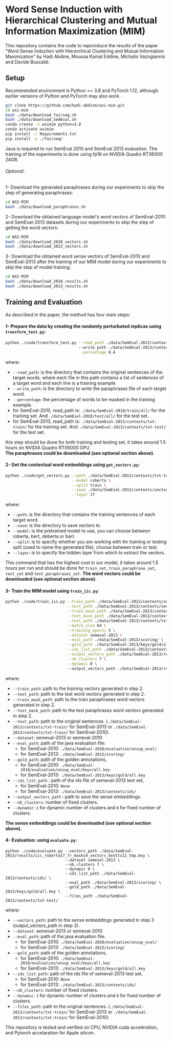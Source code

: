 #  Word Sense Induction with Hierarchical Clustering and Mutual Information Maximization (MIM)

This repository contains the code to reporoduce the results of the paper "Word Sense Induction with Hierarchical Clustering and Mutual Information Maximization" by Hadi Abdine, Moussa Kamal Eddine, Michalis Vazirgiannis and Davide Buscaldi.


## Setup

Recommended environment is Python >= 3.8 and PyTorch 1.12, although earlier versions of Python and PyTorch may also work.

```bash
git clone https://github.com/hadi-abdine/wsi-mim.git
cd wsi-mim
bash ./data/download_fairseq.sh
bash ./data/download_SemEval.sh
conda create -n wsimim python=3.8
conda activate wsimim
pip install -r Requirements.txt
pip install -e ./fairseq/
```

Java is required to run SemEval 2010 and SemEval 2013 evaluation.
The training of the experiments is done using fp16 on NVIDIA Quadro RTX6000 24GB.

###### Optional:

1- Download the generated paraphrases during our experiments to skip the step of generating paraphrases:

```bash
cd WSI-MIM
bash ./data/download_paraphrases.sh
```


2- Download the obtained language model's word vectors of SemEval-2010 and SemEval-2013 datasets during our experiments to skip the step of getting the word vectors:

```bash
cd WSI-MIM
bash ./data/download_2010_vectors.sh
bash ./data/download_2013_vectors.sh
```


3- Download the obtained word sense vectors of SemEval-2010 and SemEval-2013 after the training of our MIM model during our experiments to skip the step of model training:

```bash
cd WSI-MIM
bash ./data/download_2010_results.sh
bash ./data/download_2013_results.sh
```

## Training and Evaluation

As described in the paper, the method has four main steps:




#### 1- Prepare the data by creating the randomly perturbated replicas using `transform_text.py`:

```bash
python ./code/transform_text.py --read_path ./data/SemEval-2013/contexts/txt-train/ \         
                                --write_path ./data/SemEval-2013/contexts/txt-train-masks4/ \
                                --percentage 0.4
```
                             
where:                             
* `--read_path`: is the directory that contains the original sentences of the target words. where each file in this path contains a list of sentences of a target word and each line is a training example.
* `--write_path`: is the directory to write the paraphrases file of each target word. 
* `--percentage`: the percentage of words to be masked in the training example.
* for SemEval-2010, read_path is: `./data/SemEval-2010/train/all/`  for the training set. And `./data/SemEval-2010/test/all/` for the test set.
* for SemEval-2013, read_path is: `./data/SemEval-2013/contexts/txt-train/` for the training set. And `./data/SemEval-2013/contexts/txt-test/` for the test set.

this step should be done for both training and testing set, it takes around 1.5 hours on NVIDIA Quadro RTX6000 GPU.                      
<b>The paraphrases could be downloaded (see optional section above).</b>




    
#### 2- Get the contextual word embeddings using `get_vectors.py`:

```bash
python ./code/get_vectors.py --path ./data/SemEval-2013/contexts/txt-train/ \
                             --model roberta \
                             --split train \
                             --save ./data/SemEval-2013/contexts/vectors/ \
                             --layer 17 
```

where:
* `--path`: is the directory that contains the training sentences of each target word.
* `--save`: is the directory to save vectors to.
* `--model`: is the pretrained model to use, you can choose between roberta, bert, deberta or bart.
* `--split`: is to specify whether you are working with thr training or testing split (used to name the generated file), choose between train or test.
* `--layer`: is to specify the hidden layer from which to extract the vectors.
    
This command that has the highest cost in our model, it takes around 1.5 hours per run and should be done for `train_set`, `train_paraphrase_set`, `test_set` and `test_paraphrases_set`.
<b>The word vectors could be downloaded (see optional section above).</b>
    
    
    
    
#### 3- Train the MIM model using `train_iic.py`:

```bash
python ./code/train_iic.py --train_path ./data/SemEval-2013/contexts/vectors/train_vectors_roberta17_.txt \
                           --test_path ./data/SemEval-2013/contexts/vectors/test_vectors_roberta17_.txt \
                           --train_mask_path ./data/SemEval-2013/contexts/vectors/train_vectors_roberta17_masks4.txt \
                           --test_mask_path ./data/SemEval-2013/contexts/vectors/test_vectors_roberta17_masks4.txt \
                           --text_path ./data/SemEval-2013/contexts/txt-train \
                           --batch_size 64 \
                           --training_epochs 5 \
                           --dataset semeval-2013 \
                           --eval_path ./data/SemEval-2013/scoring/ \
                           --gold_path ./data/SemEval-2013/keys/gold/all.key \
                           --ids_list_path ./data/SemEval-2013/contexts/ids/ \
                           --output_vectors_path ./data/SemEval-2013/results/iic_roberta17_7r_masks4_vectors_bestts12_tmp.key \
                           --nb_clusters 7 \
                           --dynamic 0 \ 
                           --output_vectors_path ./data/SemEval-2013/results/iic_roberta17_7r_masks4_vectors_bestts12_tmp.key
```

where:                        
* `--train_path`: path to the training vectors generated in step 2.
* `--test_path`: path to the test word vectors generated in step 2. 
* `--train_mask_path`: path to the train paraphrases word vectors generated in step 2. 
* `--test_mask_path`: path to the test paraphrases word vectors generated in step 2. 
* `--text_path`: path to the original sentences. (`./data/SemEval-2013/contexts/txt-train/` for SemEval-2013 or `./data/SemEval-2013/contexts/txt-train/` for SemEval-2010).
* `--dataset`: semeval-2013 or semeval-2010
* `--eval_path`: path of the java evaluation file:
  - for SemEval-2010: `./data/SemEval-2010/evaluation/unsup_eval/`
  - for SemEval-2013: `./data/SemEval-2013/scoring/`
* `--gold_path`: path of the golden annotations, 
  - for SemEval-2010: `./data/SemEval-2010/evaluation/unsup_eval/keys/all.key`
  - for SemEval-2013: `./data/SemEval-2013/keys/gold/all.key`
* `--ids_list_path` : path of the ids file of semeval-2013 test set,
  - for SemEval-2010: `None`
  - for SemEval-2013: `./data/SemEval-2013/contexts/ids/`
* `--output_vectors_path` : path to save the sense embeddings.
* `--nb_clusters`: number of fixed clusters. 
* `--dynamic`: `1` for dynamic number of clusters and `0` for fixed number of clusters.
                                        
                       
<b>The sense embeddings could be downloaded (see optional section above).</b>                     
                       
                       
#### 4- Evaluation: using `evaluate.py`:

```shell
python ./code/evaluate.py --vectors_path ./data/SemEval-2013/results/iic_roberta17_7r_masks4_vectors_bestts12_tmp.key \
                          --dataset semeval-2013 \
                          --nb_clusters 7 \
                          --dynamic 0 \
                          --ids_list_path ./data/SemEval-2013/contexts/ids/ \
                          --eval_path ./data/SemEval-2013/scoring/ \
                          --gold_path ./data/SemEval-2013/keys/gold/all.key \
                          --files_path ./data/SemEval-2013/contexts/txt-test/
```                   
                       
where:                        
* `--vectors_path`: path to the sense embeddings generated in step 3 (output_vectors_path in step 3). 
* `--dataset`: semeval-2013 or semeval-2010
* `--eval_path`: path of the java evaluation file:
  - for SemEval-2010: `./data/SemEval-2010/evaluation/unsup_eval/`
  - for SemEval-2013: `./data/SemEval-2013/scoring/`
* `--gold_path`: path of the golden annotations, 
  - for SemEval-2010: `./data/SemEval-2010/evaluation/unsup_eval/keys/all.key`
  - for SemEval-2013: `./data/SemEval-2013/keys/gold/all.key`
* `--ids_list_path`: path of the ids file of semeval-2013 test set,
  - for SemEval-2010: `None`
  - for SemEval-2013: `./data/SemEval-2013/contexts/ids/`
* `--nb_clusters`: number of fixed clusters. 
* `--dynamic`: `1` for dynamic number of clusters and `0` for fixed number of clusters.
* `--files_path`: path to the original sentences. (`./data/SemEval-2013/contexts/txt-train/` for SemEval-2013 or `./data/SemEval-2013/contexts/txt-train/` for SemEval-2010).

This repository is tested and verified on CPU, NVIDIA cuda acceleration, and Pytorch accelaration for Apple silicon.